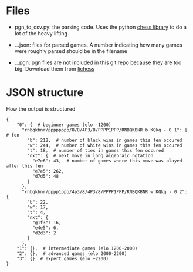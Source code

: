 # Files

- pgn_to_csv.py: the parsing code. Uses the python [chess library](https://python-chess.readthedocs.io/) to do a lot of the heavy lifting 

- ...json: files for parsed games. A number indicating how many games were roughly parsed should be in the filename

- ...pgn: pgn files are not included in this git repo because they are too big. Download them from [lichess](https://database.lichess.org/)

# JSON structure

How the output is structured
```
{
    "0": {  # beginner games (elo -1200)
      "rnbqkbnr/pppppppp/8/8/4P3/8/PPPP1PPP/RNBQKBNR b KQkq - 0 1": {  # fen
        "b": 212,  # number of black wins in games this fen occured
        "w": 244,  # number of white wins in games this fen occured
        "t": 18,  # number of ties in games this fen occured
        "nxt": {  # next move in long algebraic notation
          "e7e6": 43,  # number of games where this move was played after this fen
          "e7e5": 262,
          "d7d5": 48
        }
      },
      "rnbqkbnr/pppp1ppp/4p3/8/4P3/8/PPPP1PPP/RNBQKBNR w KQkq - 0 2": {
        "b": 22,
        "w": 17,
        "t": 4,
        "nxt": {
          "g1f3": 16,
          "e4e5": 6,
          "d2d3": 2
        }
      },
    "1": {},  # intermediate games (elo 1200-2000)
    "2": {},  # advanced games (elo 2000-2200)
    "3": {}  # expert games (elo +2200)
}
```

